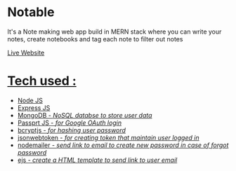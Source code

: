 # Notable

<p>It's a Note making web app build in MERN stack where you can write your notes, create notebooks and tag each note to filter out notes</p>

<a href="https://notable-client.onrender.com"><u>Live Website</u></p>

<h1>Tech used : </h1>
<ul>
<li>Node JS</li>
<li>Express JS</li>
<li>MongoDB - <i>NoSQL databse to store user data</i></li>
<li>Passprt JS - <i>for Google OAuth login</i></li>
<li>bcryptjs - <i>for hashing user password</i></li>
<li>jsonwebtoken - <i>for creating token that maintain user logged in</i></li>
<li>nodemailer - <i>send link to email to create new password in case of forgot password</i></li>
<li>ejs - <i>create a HTML template to send link to user email</i></li>
</ul>
